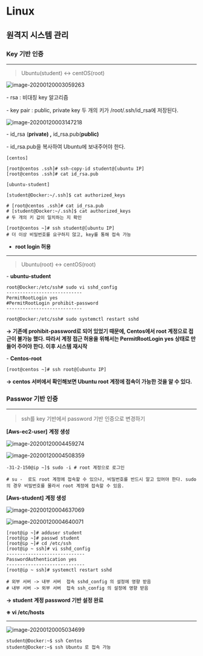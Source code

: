 # Linux



## 원격지 시스템 관리





### Key 기반 인증

---

> Ubuntu(student) ↔ centOS(root)



![image-20200120003059263](C:\Users\skybl\AppData\Roaming\Typora\typora-user-images\image-20200120003059263.png)

\- rsa : 비대칭 key 알고리즘

\- key pair : public, private key 두 개의 키가 /root/.ssh/id_rsa에 저장된다.



![image-20200120003147218](C:\Users\skybl\AppData\Roaming\Typora\typora-user-images\image-20200120003147218.png)

\- id_rsa (**private) ,** id_rsa.pub(**public)**

\- id_rsa.pub을 복사하여 Ubuntu에 보내주어야 한다.



```shell
[centos]

[root@centos .ssh]# ssh-copy-id student@[ubuntu IP]
[root@centos .ssh]# cat id_rsa.pub

[ubuntu-student]

[student@Docker:~/.ssh]$ cat authorized_keys

# [root@centos .ssh]# cat id_rsa.pub 
# [student@Docker:~/.ssh]$ cat authorized_keys
# 두 개의 키 값이 일치하는 지 확인

[root@centos ~]# ssh student@[ubuntu IP] 
# 더 이상 비밀번호를 요구하지 않고, key를 통해 접속 가능
```



- **root login 허용**

---

> Ubuntu(root) ↔ centOS(root)



\- **ubuntu-student**

```shell
root@Docker:/etc/ssh# sudo vi sshd_config
----------------------------
PermitRootLogin yes
#PermitRootLogin prohibit-password
----------------------------

root@Docker:/etc/ssh# sudo systemctl restart sshd
```

**→ 기존에 prohibit-password로 되어 있었기 때문에, Centos에서 root 계정으로 접근이 불가능 했다. 따라서 계정 접근 허용을 위해서는 PermitRootLogin yes 상태로 만들어 주어야 한다. 이후 시스템 재시작**



\- **Centos-root**

```shell
[root@centos ~]# ssh root@[ubuntu IP]
```

**→ centos 서버에서 확인해보면 Ubuntu root 계정에 접속이 가능한 것을 알 수 있다.**





### Passwor 기반 인증

---

> ssh를 key 기반에서 password 기반 인증으로 변경하기



**[Aws-ec2-user]** **계정 생성**

![image-20200120004459274](C:\Users\skybl\AppData\Roaming\Typora\typora-user-images\image-20200120004459274.png)

![image-20200120004508359](C:\Users\skybl\AppData\Roaming\Typora\typora-user-images\image-20200120004508359.png)

```shell
-31-2-150@ip ~]$ sudo -i # root 계정으로 로그인

# su -  로도 root 계정에 접속할 수 있으나, 비밀번호를 반드시 알고 있어야 한다. sudo의 경우 비밀번호를 몰라서 root 계정에 접속할 수 있음.
```

**[Aws-student]** **계정 생성**

![image-20200120004637069](C:\Users\skybl\AppData\Roaming\Typora\typora-user-images\image-20200120004637069.png)

![image-20200120004640071](C:\Users\skybl\AppData\Roaming\Typora\typora-user-images\image-20200120004640071.png)

```shell
[root@ip ~]# adduser student
[root@ip ~]# passwd student
[root@ip ~]# cd /etc/ssh
[root@ip ~ ssh]# vi sshd_config
-----------------------------
PasswordAuthentication yes
-----------------------------
[root@ip ~ ssh]# systemctl restart sshd

# 외부 서버 -> 내부 서버  접속 sshd_config 의 설정에 영향 받음
# 내부 서버 -> 외부 서버  접속 ssh_config 의 설정에 영향 받음
```

**→ student** **계정 password 기반 설정 완료**





**※ vi /etc/hosts**

---

![image-20200120005034699](C:\Users\skybl\AppData\Roaming\Typora\typora-user-images\image-20200120005034699.png)

```shell
student@Docker:~$ ssh Centos
student@Docker:~$ ssh Ubuntu 로 접속 가능
```

